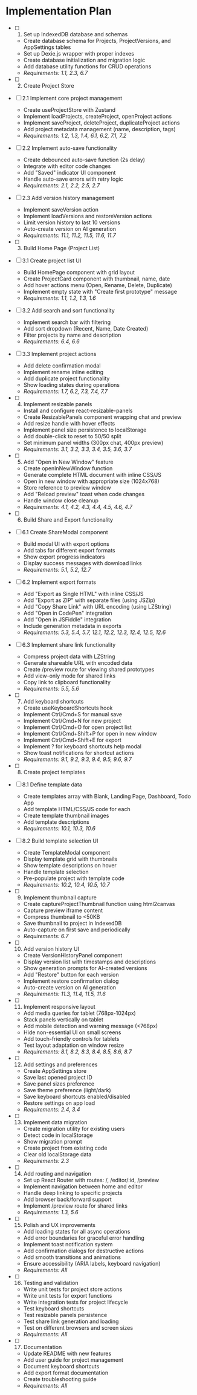 # Implementation Plan

- [ ] 1. Set up IndexedDB database and schemas
  - Create database schema for Projects, ProjectVersions, and AppSettings tables
  - Set up Dexie.js wrapper with proper indexes
  - Create database initialization and migration logic
  - Add database utility functions for CRUD operations
  - _Requirements: 1.1, 2.3, 6.7_

- [ ] 2. Create Project Store
- [ ] 2.1 Implement core project management
  - Create useProjectStore with Zustand
  - Implement loadProjects, createProject, openProject actions
  - Implement saveProject, deleteProject, duplicateProject actions
  - Add project metadata management (name, description, tags)
  - _Requirements: 1.2, 1.3, 1.4, 6.1, 6.2, 7.1, 7.2_

- [ ] 2.2 Implement auto-save functionality
  - Create debounced auto-save function (2s delay)
  - Integrate with editor code changes
  - Add "Saved" indicator UI component
  - Handle auto-save errors with retry logic
  - _Requirements: 2.1, 2.2, 2.5, 2.7_

- [ ] 2.3 Add version history management
  - Implement saveVersion action
  - Implement loadVersions and restoreVersion actions
  - Limit version history to last 10 versions
  - Auto-create version on AI generation
  - _Requirements: 11.1, 11.2, 11.5, 11.6, 11.7_

- [ ] 3. Build Home Page (Project List)
- [ ] 3.1 Create project list UI
  - Build HomePage component with grid layout
  - Create ProjectCard component with thumbnail, name, date
  - Add hover actions menu (Open, Rename, Delete, Duplicate)
  - Implement empty state with "Create first prototype" message
  - _Requirements: 1.1, 1.2, 1.3, 1.6_

- [ ] 3.2 Add search and sort functionality
  - Implement search bar with filtering
  - Add sort dropdown (Recent, Name, Date Created)
  - Filter projects by name and description
  - _Requirements: 6.4, 6.6_

- [ ] 3.3 Implement project actions
  - Add delete confirmation modal
  - Implement rename inline editing
  - Add duplicate project functionality
  - Show loading states during operations
  - _Requirements: 1.7, 6.2, 7.3, 7.4, 7.7_

- [ ] 4. Implement resizable panels
  - Install and configure react-resizable-panels
  - Create ResizablePanels component wrapping chat and preview
  - Add resize handle with hover effects
  - Implement panel size persistence to localStorage
  - Add double-click to reset to 50/50 split
  - Set minimum panel widths (300px chat, 400px preview)
  - _Requirements: 3.1, 3.2, 3.3, 3.4, 3.5, 3.6, 3.7_

- [ ] 5. Add "Open in New Window" feature
  - Create openInNewWindow function
  - Generate complete HTML document with inline CSS/JS
  - Open in new window with appropriate size (1024x768)
  - Store reference to preview window
  - Add "Reload preview" toast when code changes
  - Handle window close cleanup
  - _Requirements: 4.1, 4.2, 4.3, 4.4, 4.5, 4.6, 4.7_

- [ ] 6. Build Share and Export functionality
- [ ] 6.1 Create ShareModal component
  - Build modal UI with export options
  - Add tabs for different export formats
  - Show export progress indicators
  - Display success messages with download links
  - _Requirements: 5.1, 5.2, 12.7_

- [ ] 6.2 Implement export formats
  - Add "Export as Single HTML" with inline CSS/JS
  - Add "Export as ZIP" with separate files (using JSZip)
  - Add "Copy Share Link" with URL encoding (using LZString)
  - Add "Open in CodePen" integration
  - Add "Open in JSFiddle" integration
  - Include generation metadata in exports
  - _Requirements: 5.3, 5.4, 5.7, 12.1, 12.2, 12.3, 12.4, 12.5, 12.6_

- [ ] 6.3 Implement share link functionality
  - Compress project data with LZString
  - Generate shareable URL with encoded data
  - Create /preview route for viewing shared prototypes
  - Add view-only mode for shared links
  - Copy link to clipboard functionality
  - _Requirements: 5.5, 5.6_

- [ ] 7. Add keyboard shortcuts
  - Create useKeyboardShortcuts hook
  - Implement Ctrl/Cmd+S for manual save
  - Implement Ctrl/Cmd+N for new project
  - Implement Ctrl/Cmd+O for open project list
  - Implement Ctrl/Cmd+Shift+P for open in new window
  - Implement Ctrl/Cmd+Shift+E for export
  - Implement ? for keyboard shortcuts help modal
  - Show toast notifications for shortcut actions
  - _Requirements: 9.1, 9.2, 9.3, 9.4, 9.5, 9.6, 9.7_

- [ ] 8. Create project templates
- [ ] 8.1 Define template data
  - Create templates array with Blank, Landing Page, Dashboard, Todo App
  - Add template HTML/CSS/JS code for each
  - Create template thumbnail images
  - Add template descriptions
  - _Requirements: 10.1, 10.3, 10.6_

- [ ] 8.2 Build template selection UI
  - Create TemplateModal component
  - Display template grid with thumbnails
  - Show template descriptions on hover
  - Handle template selection
  - Pre-populate project with template code
  - _Requirements: 10.2, 10.4, 10.5, 10.7_

- [ ] 9. Implement thumbnail capture
  - Create captureProjectThumbnail function using html2canvas
  - Capture preview iframe content
  - Compress thumbnail to <50KB
  - Save thumbnail to project in IndexedDB
  - Auto-capture on first save and periodically
  - _Requirements: 6.7_

- [ ] 10. Add version history UI
  - Create VersionHistoryPanel component
  - Display version list with timestamps and descriptions
  - Show generation prompts for AI-created versions
  - Add "Restore" button for each version
  - Implement restore confirmation dialog
  - Auto-create version on AI generation
  - _Requirements: 11.3, 11.4, 11.5, 11.6_

- [ ] 11. Implement responsive layout
  - Add media queries for tablet (768px-1024px)
  - Stack panels vertically on tablet
  - Add mobile detection and warning message (<768px)
  - Hide non-essential UI on small screens
  - Add touch-friendly controls for tablets
  - Test layout adaptation on window resize
  - _Requirements: 8.1, 8.2, 8.3, 8.4, 8.5, 8.6, 8.7_

- [ ] 12. Add settings and preferences
  - Create AppSettings store
  - Save last opened project ID
  - Save panel sizes preference
  - Save theme preference (light/dark)
  - Save keyboard shortcuts enabled/disabled
  - Restore settings on app load
  - _Requirements: 2.4, 3.4_

- [ ] 13. Implement data migration
  - Create migration utility for existing users
  - Detect code in localStorage
  - Show migration prompt
  - Create project from existing code
  - Clear old localStorage data
  - _Requirements: 2.3_

- [ ] 14. Add routing and navigation
  - Set up React Router with routes: /, /editor/:id, /preview
  - Implement navigation between home and editor
  - Handle deep linking to specific projects
  - Add browser back/forward support
  - Implement /preview route for shared links
  - _Requirements: 1.3, 5.6_

- [ ] 15. Polish and UX improvements
  - Add loading states for all async operations
  - Add error boundaries for graceful error handling
  - Implement toast notification system
  - Add confirmation dialogs for destructive actions
  - Add smooth transitions and animations
  - Ensure accessibility (ARIA labels, keyboard navigation)
  - _Requirements: All_

- [ ] 16. Testing and validation
  - Write unit tests for project store actions
  - Write unit tests for export functions
  - Write integration tests for project lifecycle
  - Test keyboard shortcuts
  - Test resizable panels persistence
  - Test share link generation and loading
  - Test on different browsers and screen sizes
  - _Requirements: All_

- [ ] 17. Documentation
  - Update README with new features
  - Add user guide for project management
  - Document keyboard shortcuts
  - Add export format documentation
  - Create troubleshooting guide
  - _Requirements: All_
